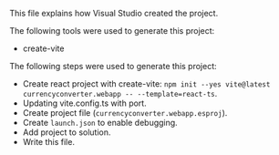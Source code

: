 This file explains how Visual Studio created the project.

The following tools were used to generate this project:
- create-vite

The following steps were used to generate this project:
- Create react project with create-vite: `npm init --yes vite@latest currencyconverter.webapp -- --template=react-ts`.
- Updating vite.config.ts with port.
- Create project file (`currencyconverter.webapp.esproj`).
- Create `launch.json` to enable debugging.
- Add project to solution.
- Write this file.
